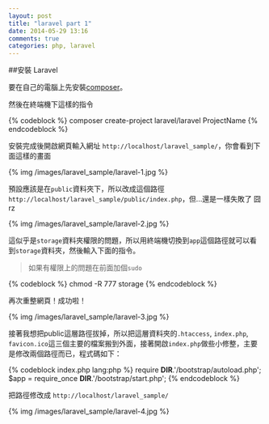 ```yaml
---
layout: post
title: "laravel part 1"
date: 2014-05-29 13:16
comments: true
categories: php, laravel
---
```


##安裝 Laravel

要在自己的電腦上先安裝[composer](https://getcomposer.org/)。

然後在終端機下這樣的指令

{% codeblock %}
composer create-project laravel/laravel ProjectName
{% endcodeblock %}

安裝完成後開啟網頁輸入網址 `http://localhost/laravel_sample/`，你會看到下面這樣的畫面

{% img /images/laravel_sample/laravel-1.jpg %}

預設應該是在`public`資料夾下，所以改成這個路徑`http://localhost/laravel_sample/public/index.php`，但...還是一樣失敗了   囧rz

{% img /images/laravel_sample/laravel-2.jpg %}

這似乎是`storage`資料夾權限的問題，所以用終端機切換到`app`這個路徑就可以看到`storage`資料夾，然後輸入下面的指令。

> 如果有權限上的問題在前面加個`sudo`

{% codeblock %}
chmod -R 777 storage
{% endcodeblock %}

再次重整網頁！成功啦！

{% img /images/laravel_sample/laravel-3.jpg %}

接著我想把public這層路徑拔掉，所以把這層資料夾的`.htaccess`, `index.php`, `favicon.ico`這三個主要的檔案搬到外面，接著開啟`index.php`做些小修整，主要是修改兩個路徑而已，程式碼如下：

{% codeblock index.php lang:php %} 
require __DIR__.'/bootstrap/autoload.php';
$app = require_once __DIR__.'/bootstrap/start.php';
{% endcodeblock %}

把路徑修改成 `http://localhost/laravel_sample/`

{% img /images/laravel_sample/laravel-4.jpg %}



